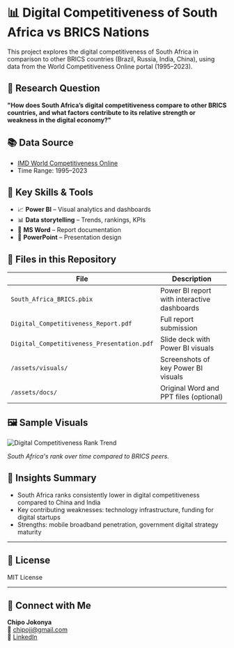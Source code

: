 # 📊 Digital Competitiveness of South Africa vs BRICS Nations

This project explores the digital competitiveness of South Africa in comparison to other BRICS countries (Brazil, Russia, India, China), using data from the World Competitiveness Online portal (1995–2023).

## 📌 Research Question
**"How does South Africa’s digital competitiveness compare to other BRICS countries, and what factors contribute to its relative strength or weakness in the digital economy?"**

## 📚 Data Source
- [IMD World Competitiveness Online](https://www.imd.org/wcc/world-competitiveness-center-rankings/world-digital-competitiveness-rankings-2023/)
- Time Range: 1995–2023

## 🧠 Key Skills & Tools
- 📈 **Power BI** – Visual analytics and dashboards
- 📊 **Data storytelling** – Trends, rankings, KPIs
- 📑 **MS Word** – Report documentation
- 🎤 **PowerPoint** – Presentation design

## 📂 Files in this Repository

| File | Description |
|------|-------------|
| `South_Africa_BRICS.pbix` | Power BI report with interactive dashboards |
| `Digital_Competitiveness_Report.pdf` | Full report submission |
| `Digital_Competitiveness_Presentation.pdf` | Slide deck with Power BI visuals |
| `/assets/visuals/` | Screenshots of key Power BI visuals |
| `/assets/docs/` | Original Word and PPT files (optional) |

## 🖼 Sample Visuals

![Digital Competitiveness Rank Trend](assets/visuals/rank_trend.png)

*South Africa's rank over time compared to BRICS peers.*

## 🚀 Insights Summary

- South Africa ranks consistently lower in digital competitiveness compared to China and India
- Key contributing weaknesses: technology infrastructure, funding for digital startups
- Strengths: mobile broadband penetration, government digital strategy maturity

---

## 🧾 License
MIT License

---

## 🤝 Connect with Me
**Chipo Jokonya**  
📧 [chipojj@gmail.com](mailto:chipojj@gmail.com)  
🔗 [LinkedIn](www.linkedin.com/in/chipojokonya)
